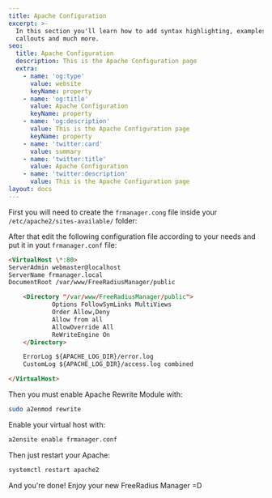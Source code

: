 ```yaml
---
title: Apache Configuration
excerpt: >-
  In this section you'll learn how to add syntax highlighting, examples,
  callouts and much more.
seo:
  title: Apache Configuration
  description: This is the Apache Configuration page
  extra:
    - name: 'og:type'
      value: website
      keyName: property
    - name: 'og:title'
      value: Apache Configuration
      keyName: property
    - name: 'og:description'
      value: This is the Apache Configuration page
      keyName: property
    - name: 'twitter:card'
      value: summary
    - name: 'twitter:title'
      value: Apache Configuration
    - name: 'twitter:description'
      value: This is the Apache Configuration page
layout: docs
---
```


First you will need to create the `frmanager.cong` file inside your `/etc/apache2/sites-available/` folder:

After that edit the following configuration file according to your needs and put it in yout `frmanager.conf` file:

```html
<VirtualHost \*:80>
ServerAdmin webmaster@localhost
ServerName frmanager.local
DocumentRoot /var/www/FreeRadiusManager/public

    <Directory "/var/www/FreeRadiusManager/public">
            Options FollowSymLinks MultiViews
            Order Allow,Deny
            Allow from all
            AllowOverride All
            ReWriteEngine On
    </Directory>

    ErrorLog ${APACHE_LOG_DIR}/error.log
    CustomLog ${APACHE_LOG_DIR}/access.log combined

</VirtualHost>
```

Then you must enable Apache Rewrite Module with:

```bash
sudo a2enmod rewrite
```
Enable your virtual host with:
```bash
a2ensite enable frmanager.conf
```
Then just restart your Apache:
```bash
systemctl restart apache2
```
And you're done! Enjoy your new FreeRadius Manager =D